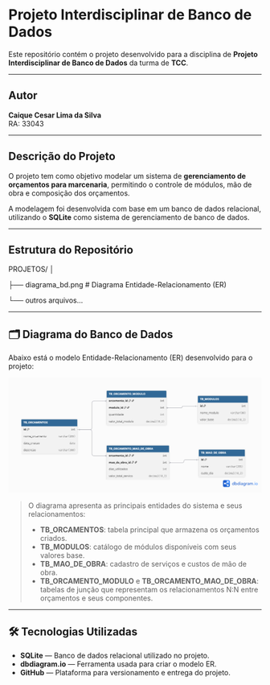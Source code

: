 # Projeto Interdisciplinar de Banco de Dados

Este repositório contém o projeto desenvolvido para a disciplina de **Projeto Interdisciplinar de Banco de Dados** da turma de **TCC**.

---

## Autor

**Caique Cesar Lima da Silva**  
RA: 33043

---

## Descrição do Projeto

O projeto tem como objetivo modelar um sistema de **gerenciamento de orçamentos para marcenaria**, permitindo o controle de módulos, mão de obra e composição dos orçamentos.

A modelagem foi desenvolvida com base em um banco de dados relacional, utilizando o **SQLite** como sistema de gerenciamento de banco de dados.

---

## Estrutura do Repositório

PROJETOS/
│

├── diagrama_bd.png # Diagrama Entidade-Relacionamento (ER)

└── outros arquivos...


---

## 🗂️ Diagrama do Banco de Dados

Abaixo está o modelo Entidade-Relacionamento (ER) desenvolvido para o projeto:

![Diagrama do Banco de Dados](PROJETOS/diagrama_bd.png)

> O diagrama apresenta as principais entidades do sistema e seus relacionamentos:
> - **TB_ORCAMENTOS**: tabela principal que armazena os orçamentos criados.  
> - **TB_MODULOS**: catálogo de módulos disponíveis com seus valores base.  
> - **TB_MAO_DE_OBRA**: cadastro de serviços e custos de mão de obra.  
> - **TB_ORCAMENTO_MODULO** e **TB_ORCAMENTO_MAO_DE_OBRA**: tabelas de junção que representam os relacionamentos N:N entre orçamentos e seus componentes.

---

## 🛠️ Tecnologias Utilizadas

- **SQLite** — Banco de dados relacional utilizado no projeto.  
- **dbdiagram.io** — Ferramenta usada para criar o modelo ER.  
- **GitHub** — Plataforma para versionamento e entrega do projeto.

